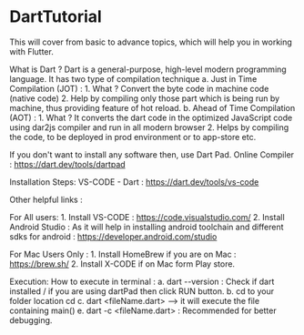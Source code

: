 # DartTutorial
This will cover from basic to advance topics, which will help you in working with Flutter. 


What is Dart ? 
Dart is a general-purpose, high-level modern programming language. It has two type of compilation technique 
    a. Just in Time Compilation (JOT) : 
            1. What ? Convert the byte code in machine code (native code)
            2. Help by compiling only those part which is being run by machine, thus providing feature of hot reload. 
    b. Ahead of Time Compilation (AOT) :
            1. What ? It converts the dart code in the optimized JavaScript code using dar2js compiler and run in all modern browser
            2. Helps by compiling the code, to be deployed in prod environment or to app-store etc. 

If you don't want to install any software then, use Dart Pad. 
Online Compiler : https://dart.dev/tools/dartpad 


Installation Steps: VS-CODE - Dart : https://dart.dev/tools/vs-code 

Other helpful links : 

For All users:
    1. Install VS-CODE : https://code.visualstudio.com/ 
    2. Install Android Studio : As it will help in installing android toolchain and different sdks for android : https://developer.android.com/studio 

For Mac Users Only : 
    1. Install HomeBrew if you are on Mac : https://brew.sh/ 
    2. Install X-CODE if on Mac form Play store.


Execution: 
How to execute in terminal : 
  a. dart --version : Check if dart installed / if you are using dartPad then click RUN button.
  b. cd to your folder location cd <folder location>
  c. dart <fileName.dart>  --> it will execute the file containing main()
  e. dart -c <fileName.dart> : Recommended for better debugging. 